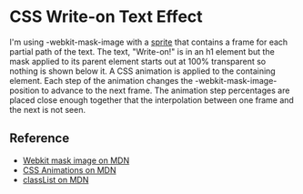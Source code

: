 # CSS Write-on Text Effect

I'm using -webkit-mask-image with a [sprite](https://github.com/tylergaw/css-write-on/blob/master/images/mask.png) that contains a frame for each partial path of the text. The text, "Write-on!" is in an h1 element but the mask applied to its parent element starts out at 100% transparent so nothing is shown below it. A CSS animation is applied to the containing element. Each step of the animation changes the -webkit-mask-image-position to advance to the next frame. The animation step percentages are placed close enough together that the interpolation between one frame and the next is not seen.

## Reference

* [Webkit mask image on MDN](https://developer.mozilla.org/en/CSS/-webkit-mask-image)
* [CSS Animations on MDN](https://developer.mozilla.org/en/CSS/CSS_animations)
* [classList on MDN](https://developer.mozilla.org/en/DOM/element.classList)